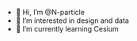 - 👋 Hi, I’m @N-particle
- 👀 I’m interested in design and data
- 🌱 I’m currently learning Cesium


<!---
N-particle/N-particle is a ✨ special ✨ repository because its `README.md` (this file) appears on your GitHub profile.
You can click the Preview link to take a look at your changes.
--->
